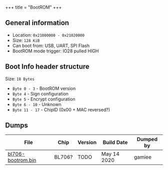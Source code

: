 +++
title = "BootROM"
+++

## General information

- Location: `0x21000000 - 0x21020000`
- Size: `128 KiB`
- Can boot from: USB, UART, SPI Flash
- BootROM mode trigger: IO28 pulled HIGH

## Boot Info header structure

Size: `18 Bytes`

- `Byte 0 - 3` - BootROM version
- `Byte 4` - Sign configuration
- `Byte 5` - Encrypt configuration
- `Byte 6 - 10` - Unknown
- `Byte 11 - 17` - ChipID (0x00 + MAC reversed?)


## Dumps

| File                                                                       | Chip   | Version | Build Date            | Dumped by |
|----------------------------------------------------------------------------|--------|---------|-----------------------|-----------|
| [bl706-bootrom.bin](/binaries/bl70x/bl706-bootrom.bin)                     | BL706? | TODO    | May 14 2020           | gamiee    |